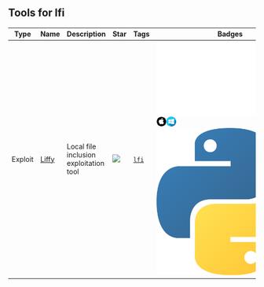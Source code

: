 
## Tools for lfi

| Type | Name | Description | Star | Tags | Badges |
| --- | --- | --- | --- | --- | --- |
|Exploit|[Liffy](https://github.com/mzfr/liffy)|Local file inclusion exploitation tool|![](https://img.shields.io/github/stars/mzfr/liffy?label=%20)|[`lfi`](/categorize/tags/lfi.md)|![linux](linux.png.md)![macos](/images/apple.png)![windows](/images/windows.png)[![Python](/images/python.png)](/categorize/langs/Python.md)|

